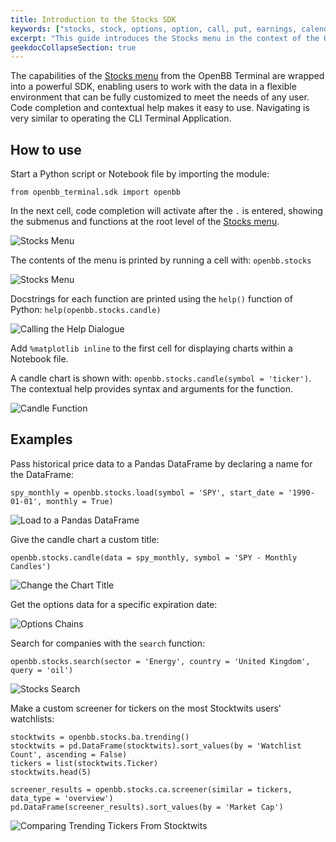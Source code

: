 ```yaml
---
title: Introduction to the Stocks SDK
keywords: ["stocks, stock, options, option, call, put, earnings, calendar, how-to, guide, scripts, fundamental, analysis, technical, behavioural, analyst, equity, research, api, sdk, application, python, notebook, jupyter"]
excerpt: "This guide introduces the Stocks menu in the context of the OpenBB SDK."
geekdocCollapseSection: true
---
```

The capabilities of the <a href="https://openbb-finance.github.io/OpenBBTerminal/terminal/stocks/" target="_blank">Stocks menu</a> from the OpenBB Terminal are wrapped into a powerful SDK, enabling users to work with the data in a flexible environment that can be fully customized to meet the needs of any user. Code completion and contextual help makes it easy to use. Navigating is very similar to operating the CLI Terminal Application.

## How to use

Start a Python script or Notebook file by importing the module:

`from openbb_terminal.sdk import openbb`

In the next cell, code completion will activate after the `.` is entered, showing the submenus and functions at the root level of the <a href="https://openbb-finance.github.io/OpenBBTerminal/terminal/stocks/" target="_blank">Stocks menu</a>.

![Stocks Menu](https://user-images.githubusercontent.com/85772166/195393178-83c39078-3419-4fae-bf69-5950b143b422.png)

The contents of the menu is printed by running a cell with: `openbb.stocks`

![Stocks Menu](https://user-images.githubusercontent.com/85772166/195393891-8ff6d5d2-043a-463b-994a-2ad0805bef0d.png)

Docstrings for each function are printed using the `help()` function of Python: `help(openbb.stocks.candle)`

![Calling the Help Dialogue](https://user-images.githubusercontent.com/85772166/195407824-16ce6a84-ca1f-42ea-9a4e-7de6584b356c.png)

Add `%matplotlib inline` to the first cell for displaying charts within a Notebook file.

A candle chart is shown with: `openbb.stocks.candle(symbol = 'ticker')`. The contextual help provides syntax and arguments for the function.

![Candle Function](https://user-images.githubusercontent.com/85772166/195409395-4a09d357-9725-4e71-8342-86607f27d060.png)

## Examples

Pass historical price data to a Pandas DataFrame by declaring a name for the DataFrame:

`spy_monthly = openbb.stocks.load(symbol = 'SPY', start_date = '1990-01-01', monthly = True)`

![Load to a Pandas DataFrame](https://user-images.githubusercontent.com/85772166/195410451-7ab90457-122e-478c-a023-72fdf31fd6f5.png)

Give the candle chart a custom title:

`openbb.stocks.candle(data = spy_monthly, symbol = 'SPY - Monthly Candles')`

![Change the Chart Title](https://user-images.githubusercontent.com/85772166/195198857-9af40ffe-e7b6-46d3-9887-bca05999fd3f.png)

Get the options data for a specific expiration date:

![Options Chains](https://user-images.githubusercontent.com/85772166/195446332-58daf843-ff1b-4821-a12e-a15209397af0.png)

Search for companies with the `search` function:

`openbb.stocks.search(sector = 'Energy', country = 'United Kingdom', query = 'oil')`

![Stocks Search](https://user-images.githubusercontent.com/85772166/195447185-d3582665-7852-4a1e-bf0e-d0d389ec8ed7.png)

Make a custom screener for tickers on the most Stocktwits users' watchlists:
````
stocktwits = openbb.stocks.ba.trending()
stocktwits = pd.DataFrame(stocktwits).sort_values(by = 'Watchlist Count', ascending = False)
tickers = list(stocktwits.Ticker)
stocktwits.head(5)

screener_results = openbb.stocks.ca.screener(similar = tickers, data_type = 'overview')
pd.DataFrame(screener_results).sort_values(by = 'Market Cap')
````
![Comparing Trending Tickers From Stocktwits](https://user-images.githubusercontent.com/85772166/195452365-44847886-02c8-4b0f-a348-7eeb791b8f60.png)
